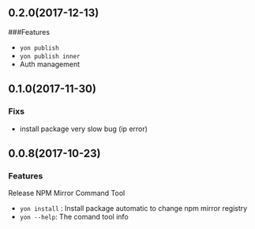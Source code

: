 ## 0.2.0(2017-12-13)

###Features

* `yon publish`
* `yon publish inner`
* Auth management



## 0.1.0(2017-11-30)

### Fixs

* install package very slow bug (ip error)



## 0.0.8(2017-10-23)

### Features

Release NPM Mirror Command Tool

*  `yon install` : Install package automatic to change npm mirror registry
* `yon --help`: The comand tool info
